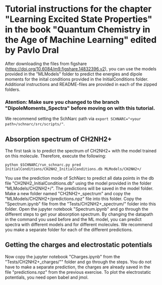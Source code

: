 
# Tutorial instructions for the chapter "Learning Excited State Properties" in the book "Quantum Chemistry in the Age of Machine Learning" edited by Pavlo Dral

After downloading the files from figshare (https://doi.org/10.6084/m9.figshare.14832396.v2), you can use the models provided in the "MLModels" folder to predict the energies and dipole moments for the inital conditions provided in the InitialConditions folder.
Additional instructions and README-files are provided in each of the zipped folders.

### Atention: Make sure you changed to the branch "DipoleMoments_Spectra" before moving on with this tutorial.

We recommend setting the SchNarc path via ``export SCHNARC="<your path>/schnarc/src/scripts/"``.

## Absorption spectrum of CH2NH2+
The first task is to predict the spectrum of CH2NH2+ with the model trained on this molecule. Therefore, execute the following:

``python $SCHNARC/run_schnarc.py pred InitialConditions/CH2NH2_InitialConditions.db MLModels/CH2NH2+/`` 

You use the prediction mode of SchNarc to predict all data points in the db file "CH2NH2\_InitialConditions.db" using the model provided in the folder "MLModels/CH2NH2+/". The predictions will be saved in the model folder.
Make a new folder named "CH2NH2+\_spectrum" and copy the "MLModels/CH2NH2+/predictions.npz" file into this folder. Copy the "Spectrum.ipynb" file from the "Tests/CH2NH2+\_spectrum/" folder into this folder.
Open the jupyter notebook "Spectrum.ipynb" and go through the different steps to get your absorption spectrum.
By changing the datapath in the command you used before and the ML model, you can predict spectra with different models and for different molecules. We recommend you make a separate folder for each of the different predictions.

## Getting the charges and electrostatic potentials

Now copy the jupyter notebook "Charges.ipynb" from the "Tests/CH2NH2+\_charges/"" folder and go through the steps. You do not have to make a separate prediction, the charges are already saved in the file "predictions.npz" from the previous exercise.
To plot the electrostatic potentials, you need open babel and jmol.
